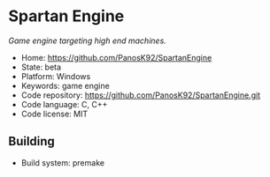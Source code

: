 # Spartan Engine

_Game engine targeting high end machines._

- Home: https://github.com/PanosK92/SpartanEngine
- State: beta
- Platform: Windows
- Keywords: game engine
- Code repository: https://github.com/PanosK92/SpartanEngine.git
- Code language: C, C++
- Code license: MIT

## Building

- Build system: premake


